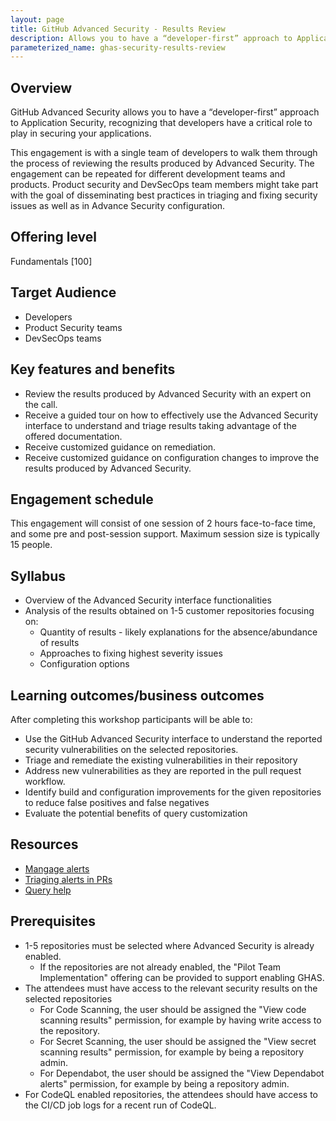 ```yaml
---
layout: page
title: GitHub Advanced Security - Results Review
description: Allows you to have a “developer-first” approach to Application Security, recognizing that developers have a critical role to play in securing your applications.
parameterized_name: ghas-security-results-review
---
```


## Overview

GitHub Advanced Security allows you to have a “developer-first” approach to Application Security, recognizing that developers have a critical role to play in securing your applications.

This engagement is with a single team of developers to walk them through the process of reviewing the results produced by Advanced Security.
The engagement can be repeated for different development teams and products. Product security and DevSecOps team members might take part with the goal of disseminating best practices in triaging and fixing security issues as well as in Advance Security configuration.

## Offering level

Fundamentals [100]

## Target Audience

- Developers
- Product Security teams
- DevSecOps teams

## Key features and benefits

- Review the results produced by Advanced Security with an expert on the call.
- Receive a guided tour on how to effectively use the Advanced Security interface to understand and triage results taking advantage of the offered documentation.
- Receive customized guidance on remediation.
- Receive customized guidance on configuration changes to improve the results produced by Advanced Security.

## Engagement schedule

This engagement will consist of one session of 2 hours face-to-face time, and some pre and post-session support. Maximum session size is typically 15 people.

## Syllabus

- Overview of the Advanced Security interface functionalities
- Analysis of the results obtained on 1-5 customer repositories focusing on:
  - Quantity of results - likely explanations for the absence/abundance of results
  - Approaches to fixing highest severity issues
  - Configuration options

## Learning outcomes/business outcomes

After completing this workshop participants will be able to:

- Use the GitHub Advanced Security interface to understand the reported security vulnerabilities on the selected repositories.
- Triage and remediate the existing vulnerabilities in their repository
- Address new vulnerabilities as they are reported in the pull request workflow.
- Identify build and configuration improvements for the given repositories to reduce false positives and false negatives
- Evaluate the potential benefits of query customization

## Resources

- [Mangage alerts](https://docs.github.com/en/enterprise-cloud@latest/code-security/code-scanning/automatically-scanning-your-code-for-vulnerabilities-and-errors/managing-code-scanning-alerts-for-your-repository)
- [Triaging alerts in PRs](https://docs.github.com/en/code-security/code-scanning/automatically-scanning-your-code-for-vulnerabilities-and-errors/triaging-code-scanning-alerts-in-pull-requests)
- [Query help](https://codeql.github.com/codeql-query-help/)

## Prerequisites

- 1-5 repositories must be selected where Advanced Security is already enabled.
  - If the repositories are not already enabled, the "Pilot Team Implementation" offering can be provided to support enabling GHAS.
- The attendees must have access to the relevant security results on the selected repositories
  - For Code Scanning, the user should be assigned the "View code scanning results" permission, for example by having write access to the repository.
  - For Secret Scanning, the user should be assigned the "View secret scanning results" permission, for example by being a repository admin.
  - For Dependabot, the user should be assigned the "View Dependabot alerts" permission, for example by being a repository admin.
- For CodeQL enabled repositories, the attendees should have access to the CI/CD job logs for a recent run of CodeQL.
